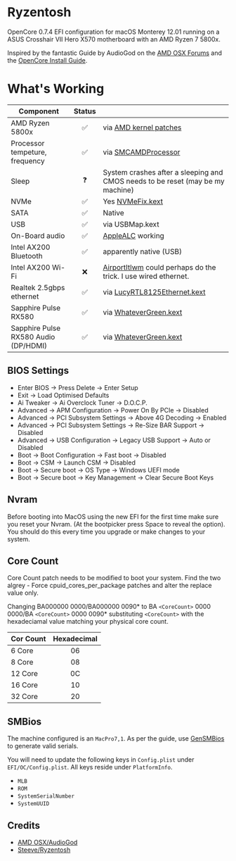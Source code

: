 # Ryzentosh

OpenCore 0.7.4 EFI configuration for macOS Monterey 12.01 running on a ASUS Crosshair VII Hero X570 motherboard with an
AMD Ryzen 7 5800x.

Inspired by the fantastic Guide by AudioGod on the [AMD OSX Forums](https://forum.amd-osx.com/index.php?threads/audiogods-asus-rog-strix-x570-e-gaming-big-sur-monterey-beta-opencore-0-7-4-efi.1685/)
and the [OpenCore Install Guide](https://dortania.github.io/OpenCore-Install-Guide/).

# What's Working

| Component                             | Status |                                                                                                              |
|---------------------------------------|:------:|:-------------------------------------------------------------------------------------------------------------|
| AMD Ryzen 5800x                       | ✅     | via [AMD kernel patches](https://github.com/AMD-OSX/AMD_Vanilla/tree/opencore)                               |
| Processor tempeture, frequency        | ✅     | via [SMCAMDProcessor](https://github.com/trulyspinach/SMCAMDProcessor)                                       |
| Sleep                                 | ❓     | System crashes after a sleeping and CMOS needs to be reset (may be my machine)                               |
| NVMe                                  | ✅     | Yes [NVMeFix.kext](https://github.com/acidanthera/NVMeFix)                                                   |
| SATA                                  | ✅     | Native                                                                                                       |
| USB                                   | ✅     | via USBMap.kext                                                                                              |
| On-Board audio                        | ✅     | [AppleALC](https://github.com/acidanthera/AppleALC) working                                                  |
| Intel AX200 Bluetooth                 | ✅     | apparently native (USB)                                                                                      |
| Intel AX200 Wi-Fi                     | ❌     | [AirportItlwm](https://github.com/OpenIntelWireless/itlwm) could perhaps do the trick. I use wired ethernet. |
| Realtek 2.5gbps ethernet              | ✅     | via [LucyRTL8125Ethernet.kext](https://github.com/Mieze/LucyRTL8125Ethernet)                                 |
| Sapphire Pulse RX580                  | ✅     | via [WhateverGreen.kext](https://github.com/acidanthera/WhateverGreen)                                       |
| Sapphire Pulse RX580  Audio (DP/HDMI) | ✅     | via [WhateverGreen.kext](https://github.com/acidanthera/WhateverGreen)                                       |

## BIOS Settings

- Enter BIOS -> Press Delete -> Enter Setup
- Exit -> Load Optimised Defaults
- Ai Tweaker -> Ai Overclock Tuner -> D.O.C.P.
- Advanced -> APM Configuration -> Power On By PCIe -> Disabled
- Advanced -> PCI Subsystem Settings -> Above 4G Decoding -> Enabled
- Advanced -> PCI Subsystem Settings -> Re-Size BAR Support -> Disabled
- Advanced -> USB Configuration -> Legacy USB Support -> Auto or Disabled
- Boot -> Boot Configuration -> Fast boot -> Disabled
- Boot -> CSM -> Launch CSM -> Disabled
- Boot -> Secure boot -> OS Type -> Windows UEFI mode
- Boot -> Secure boot -> Key Management -> Clear Secure Boot Keys

## Nvram
Before booting into MacOS using the new EFI for the first time make sure you reset your Nvram. (At the bootpicker press 
Space to reveal the option). You should do this every time you upgrade or make changes to your system.


## Core Count
Core Count patch needs to be modified to boot your system. Find the two algrey - Force cpuid_cores_per_package patches 
and alter the replace value only.

Changing BA000000 0000/BA000000 0090* to BA `<CoreCount>` 0000 0000/BA `<CoreCount>` 0000 0090* substituting 
`<CoreCount>` with the hexadeciamal value matching your physical core count.

| Cor Count | Hexadecimal | 
|-----------|:-----------:|
| 6 Core    |     06      | 
| 8 Core    |     08      | 
| 12 Core   |     0C      | 
| 16 Core   |     10      | 
| 32 Core   |     20      | 

## SMBios

The machine configured is an `MacPro7,1`. As per the guide, use [GenSMBios](https://github.com/corpnewt/GenSMBIOS) to 
generate valid serials.

You will need to update the following keys in `Config.plist` under `EFI/OC/Config.plist`. All keys reside under 
`PlatformInfo`.

- `MLB`    
- `ROM`
- `SystemSerialNumber`
- `SystemUUID`

## Credits

- [AMD OSX/AudioGod](https://forum.amd-osx.com/index.php?threads/audiogods-asus-rog-strix-x570-e-gaming-big-sur-monterey-beta-opencore-0-7-4-efi.1685/)
- [Steeve/Ryzentosh](https://github.com/steeve/ryzentosh/blob/master/README.md)

